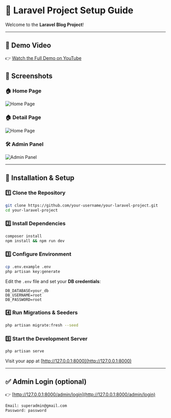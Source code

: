# 🚀 Laravel Project Setup Guide

Welcome to the **Laravel Blog Project**! 

---

## 🎥 Demo Video

👉 [Watch the Full Demo on YouTube](https://www.youtube.com/watch?v=VeNfHj6MhgA&t=9025s&ab_channel=TraversyMedia)

## 📸 Screenshots

### 🏠 Home Page
![Home Page](https://usairticket.com/wp-content/uploads/2025/07/screencapture-127-0-0-1-8000-blogposts-100-2025-07-29-12_43_15.png)

### 🏠 Detail Page
![Home Page](https://usairticket.com/wp-content/uploads/2025/07/screencapture-127-0-0-1-8000-2025-07-29-12_43_06.png)

### 🛠️ Admin Panel
![Admin Panel](https://usairticket.com/wp-content/uploads/2025/07/screencapture-127-0-0-1-8000-admin-blogposts-2025-07-29-12_41_29.png)

---

## 🚦 Installation & Setup

### 1️⃣ Clone the Repository

```bash
git clone https://github.com/your-username/your-laravel-project.git
cd your-laravel-project
````

### 2️⃣ Install Dependencies

```bash
composer install
npm install && npm run dev
```

### 3️⃣ Configure Environment

```bash
cp .env.example .env
php artisan key:generate
```

Edit the `.env` file and set your **DB credentials**:

```env
DB_DATABASE=your_db
DB_USERNAME=root
DB_PASSWORD=root
```

### 4️⃣ Run Migrations & Seeders

```bash
php artisan migrate:fresh --seed
```

### 5️⃣ Start the Development Server

```bash
php artisan serve
```

Visit your app at [http://127.0.0.1:8000](http://127.0.0.1:8000)

---

## ✅ Admin Login (optional)
👉 [http://127.0.0.1:8000/admin/login](http://127.0.0.1:8000/admin/login)
```txt
Email: superadmin@gmail.com
Password: password
```
